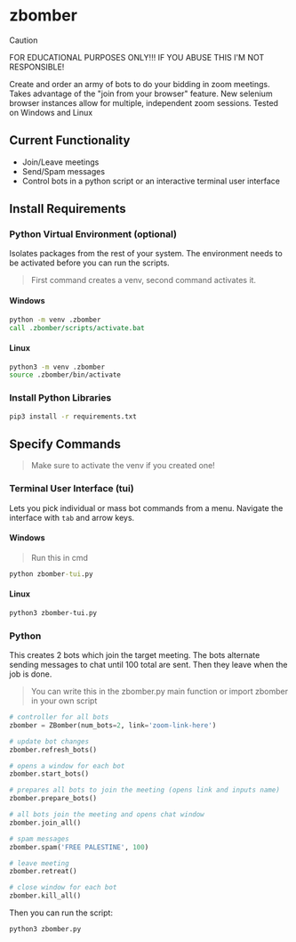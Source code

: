 # zbomber
> [!CAUTION]
> FOR EDUCATIONAL PURPOSES ONLY!!! IF YOU ABUSE THIS I'M NOT RESPONSIBLE!

Create and order an army of bots to do your bidding in zoom meetings. Takes advantage of
the "join from your browser" feature. New selenium browser instances allow for
multiple, independent zoom sessions. Tested on Windows and Linux

## Current Functionality
- Join/Leave meetings
- Send/Spam messages
- Control bots in a python script or an interactive terminal user interface

## Install Requirements
### Python Virtual Environment (optional)
Isolates packages from the rest of your system. The environment needs to be activated before you can run the scripts.
> First command creates a venv, second command activates it.
#### Windows
```cmd
python -m venv .zbomber
call .zbomber/scripts/activate.bat
```
#### Linux
```bash
python3 -m venv .zbomber  
source .zbomber/bin/activate
```
### Install Python Libraries
```bash
pip3 install -r requirements.txt
```
## Specify Commands
> Make sure to activate the venv if you created one!
### Terminal User Interface (tui)
Lets you pick individual or mass bot commands from a menu. Navigate the
interface with `tab` and arrow keys.
#### Windows
> Run this in cmd
```cmd
python zbomber-tui.py
```
#### Linux
```bash
python3 zbomber-tui.py
```
### Python
This creates 2 bots which join the
target meeting. The bots alternate sending messages to chat until 100 total are sent.
Then they leave when the job is done.
> You can write this in the zbomber.py main function or import zbomber in your own script
```python
# controller for all bots
zbomber = ZBomber(num_bots=2, link='zoom-link-here')

# update bot changes
zbomber.refresh_bots()

# opens a window for each bot
zbomber.start_bots()

# prepares all bots to join the meeting (opens link and inputs name)
zbomber.prepare_bots()

# all bots join the meeting and opens chat window
zbomber.join_all()

# spam messages
zbomber.spam('FREE PALESTINE', 100)

# leave meeting
zbomber.retreat()

# close window for each bot
zbomber.kill_all()
```
Then you can run the script:
```bash
python3 zbomber.py
```

